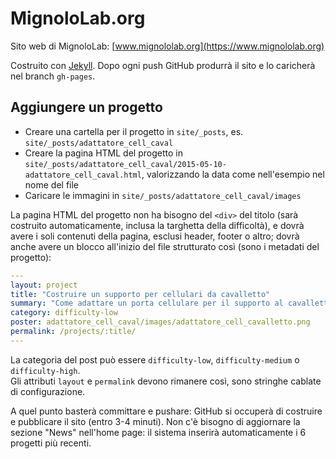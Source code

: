 MignoloLab.org
==============

Sito web di MignoloLab: [www.mignololab.org](https://www.mignololab.org)

Costruito con [Jekyll](https://jekyllrb.com/). Dopo ogni push GitHub produrrà il sito e lo caricherà nel branch `gh-pages`.

## Aggiungere un progetto

* Creare una cartella per il progetto in `site/_posts`, es. `site/_posts/adattatore_cell_caval`
* Creare la pagina HTML del progetto in `site/_posts/adattatore_cell_caval/2015-05-10-adattatore_cell_caval.html`, valorizzando la data come nell'esempio nel nome del file
* Caricare le immagini in `site/_posts/adattatore_cell_caval/images`

La pagina HTML del progetto non ha bisogno del `<div>` del titolo (sarà costruito automaticamente, inclusa la targhetta della difficoltà),
e dovrà avere i soli contenuti della pagina, esclusi header, footer o altro; dovrà anche avere un blocco all'inizio del file strutturato così (sono i metadati del progetto):

```yaml
---
layout: project
title: "Costruire un supporto per cellulari da cavalletto"
summary: "Come adattare un porta cellulare per il supporto al cavalletto."
category: difficulty-low
poster: adattatore_cell_caval/images/adattatore_cell_cavalletto.png
permalink: /projects/:title/
---
```

La categoria del post può essere `difficulty-low`, `difficulty-medium` o `difficulty-high`.  
Gli attributi `layout` e `permalink` devono rimanere così, sono stringhe cablate di configurazione.

A quel punto basterà committare e pushare: GitHub si occuperà di costruire e pubblicare il sito (entro 3-4 minuti).
Non c'è bisogno di aggiornare la sezione "News" nell'home page: il sistema inserirà automaticamente i 6 progetti più recenti.
